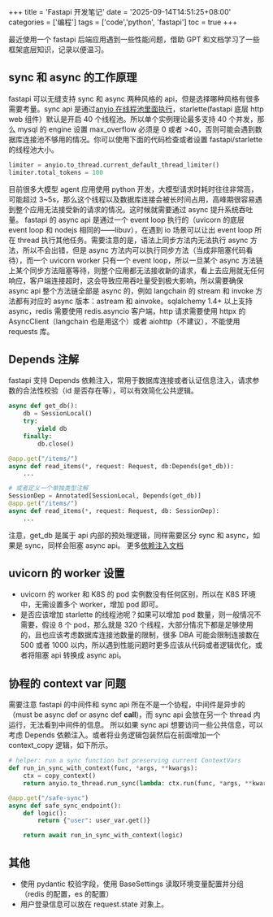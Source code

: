 +++
title = 'Fastapi 开发笔记'
date = '2025-09-14T14:51:25+08:00'
categories = ['编程']
tags = ['code','python', 'fastapi']
toc = true
+++

最近使用一个 fastapi 后端应用遇到一些性能问题，借助 GPT 和文档学习了一些框架底层知识，记录以便温习。

<!--more-->

## sync 和 async 的工作原理
fastapi 可以无缝支持 sync 和 async 两种风格的 api，但是选择哪种风格有很多需要考量。sync api 是通过[anyio 在线程池里面执行](https://github.com/Kludex/starlette/blob/9f16bf5c25e126200701f6e04330864f4a91a898/starlette/concurrency.py#L36-L42)，starlette(fastapi 底层 http web 组件）默认是开启 40 个线程池。所以单个实例理论最多支持 40 个并发，那么 mysql 的 engine 设置 max_overflow 必须是 0 或者 >40，否则可能会遇到数据库连接池不够用的情况。你可以使用下面的代码检查或者设置 fastapi/starlette 的线程池大小。
```python
limiter = anyio.to_thread.current_default_thread_limiter()
limiter.total_tokens = 100
```
目前很多大模型 agent 应用使用 python 开发，大模型请求时耗时往往非常高，可能超过 3~5s，那么这个线程以及数据库连接会被长时间占用，高峰期很容易遇到整个应用无法接受新的请求的情况。这时候就需要通过 async 提升系统吞吐量。
fastapi 的 async api 是通过一个 event loop 执行的（uvicorn 的底层 event loop 和 nodejs 相同的——libuv），在遇到 io 场景可以让出 event loop 所在 thread 执行其他任务。需要注意的是，语法上同步方法内无法执行 async 方法，所以不会出错，但是 async 方法内可以执行同步方法（当成非阻塞代码看待），而一个 uvicorn worker 只有一个 event loop，所以一旦某个 async 方法链上某个同步方法阻塞等待，则整个应用都无法接收新的请求，看上去应用就无任何响应，客户端连接超时，这会导致应用吞吐量受到极大影响，所以需要确保 async api 整个方法链全部是 async 的，例如 langchain 的 stream 和 invoke 方法都有对应的 async 版本：astream 和 ainvoke。sqlalchemy 1.4+ 以上支持 async，redis 需要使用 redis.asyncio 客户端，http 请求需要使用 httpx 的 AsyncClient（langchain 也是用这个）或者 aiohttp（不建议），不能使用 requests 库。

## Depends 注解
fastapi 支持 Depends 依赖注入，常用于数据库连接或者认证信息注入，请求参数的合法性校验（id 是否存在等），可以有效简化公共逻辑。
```python
async def get_db():
    db = SessionLocal()
    try:
        yield db
    finally:
        db.close()

@app.get("/items/")
async def read_items(*, request: Request, db:Depends(get_db)):
    ...

# 或者定义一个单独类型注解
SessionDep = Annotated[SessionLocal, Depends(get_db)]
@app.get("/items/")
async def read_items(*, request: Request, db: SessionDep):
    ...
```
注意，get_db 是属于 api 内部的预处理逻辑，同样需要区分 sync 和 async，如果是 sync，同样会阻塞 async api。
更多[依赖注入文档](https://fastapi.tiangolo.com/tutorial/dependencies/dependencies-with-yield/#always-raise-in-dependencies-with-yield-and-except)

## uvicorn 的 worker 设置
- uvicorn 的 worker 和 K8S 的 pod 实例数没有任何区别，所以在 K8S 环境中，无需设置多个 worker，增加 pod 即可。
- 是否应该增加 starlette 的线程池呢？如果可以增加 pod 数量，则一般情况不需要，假设 8 个 pod，那么就是 320 个线程，大部分情况下都是足够使用的，且也应该考虑数据库连接池数量的限制，很多 DBA 可能会限制连接数在 500 或者 1000 以内，所以遇到性能问题时更多应该从代码或者逻辑优化，或者将阻塞 api 转换成 async api。 

## 协程的 context var 问题
需要注意 fastapi 的中间件和 sync api 所在不是一个协程，中间件是异步的（must be async def or async def __call__)，而 sync api 会放在另一个 thread 内运行，无法看到中间件的信息。
所以如果 sync api 想要访问一些公共信息，可以考虑 Depends 依赖注入。或者将业务逻辑包装然后在前面增加一个 context_copy 逻辑，如下所示。

```python
# helper: run a sync function but preserving current ContextVars
def run_in_sync_with_context(func, *args, **kwargs):
    ctx = copy_context()
    return anyio.to_thread.run_sync(lambda: ctx.run(func, *args, **kwargs))

@app.get("/safe-sync")
async def safe_sync_endpoint():
    def logic():
        return {"user": user_var.get()}

    return await run_in_sync_with_context(logic)
```


## 其他
- 使用 pydantic 校验字段，使用 BaseSettings 读取环境变量配置并分组（redis 的配置，es 的配置）
- 用户登录信息可以放在 request.state 对象上。 